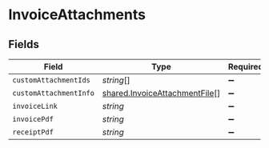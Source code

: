 # InvoiceAttachments


## Fields

| Field                                                                                 | Type                                                                                  | Required                                                                              | Description                                                                           |
| ------------------------------------------------------------------------------------- | ------------------------------------------------------------------------------------- | ------------------------------------------------------------------------------------- | ------------------------------------------------------------------------------------- |
| `customAttachmentIds`                                                                 | *string*[]                                                                            | :heavy_minus_sign:                                                                    | N/A                                                                                   |
| `customAttachmentInfo`                                                                | [shared.InvoiceAttachmentFile](../../../sdk/models/shared/invoiceattachmentfile.md)[] | :heavy_minus_sign:                                                                    | N/A                                                                                   |
| `invoiceLink`                                                                         | *string*                                                                              | :heavy_minus_sign:                                                                    | N/A                                                                                   |
| `invoicePdf`                                                                          | *string*                                                                              | :heavy_minus_sign:                                                                    | N/A                                                                                   |
| `receiptPdf`                                                                          | *string*                                                                              | :heavy_minus_sign:                                                                    | N/A                                                                                   |
